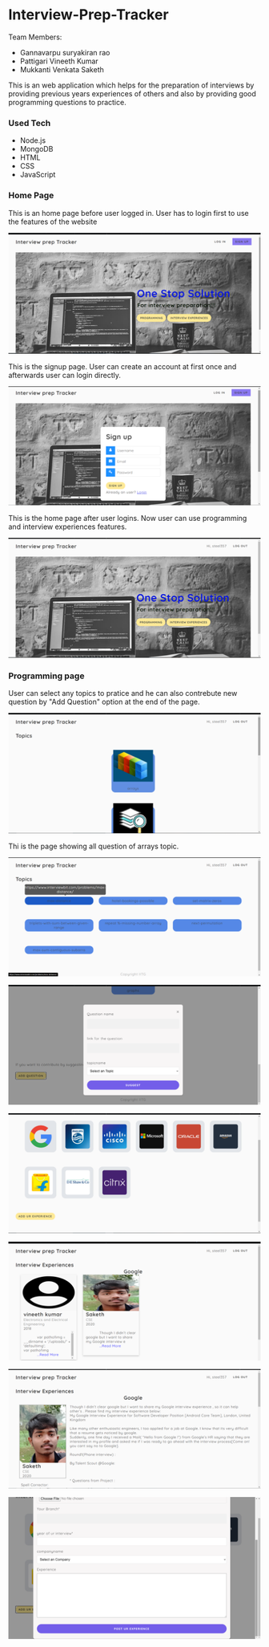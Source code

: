 # Interview-Prep-Tracker

Team Members:
* Gannavarpu suryakiran rao
* Pattigari Vineeth Kumar
* Mukkanti Venkata Saketh 

This is an web application which helps for the preparation of interviews by providing previous years experiences of others and also by providing good programming questions to practice. 

### Used Tech
* Node.js
* MongoDB
* HTML 
* CSS
* JavaScript

### Home Page

This is an home page before user logged in. User has to login first to use the features of the website

![alt text](./images/home.png)

This is the signup page. User can create an account at first once and afterwards user can login directly.

![alt text](./images/signup.png)

This is the home page after user logins. Now user can use programming and interview experiences features.

![alt text](./images/homelogin.png)

### Programming page

User can select any topics to pratice and he can also contrebute new question by "Add Question" option at the end of the page.

![alt text](./images/programming.png)

Thi is the page showing all question of arrays topic. 

![alt text](./images/questions.png)

![alt text](./images/addquestion.png)

![alt text](./images/companies.png)

![alt text](./images/exps.png)

![alt text](./images/fullexp.png)

![alt text](./images/addexp.png)


